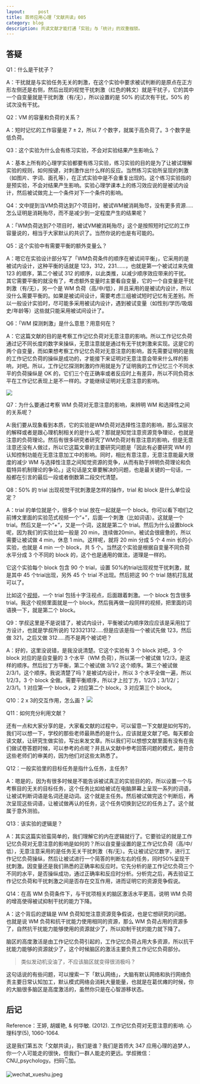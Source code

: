 ```yaml
---
layout:     post
title: 首师应用心理「文献共读」005
category: blog
description: 共读文献才能打通「实验」与「统计」的双重枷锁。
---
```



## 答疑

Q1：什么是干扰子？

A：干扰就是与实验任务无关的刺激，在这个实验中要求被试判断的是原点在正方形左侧还是右侧，然后出现的视觉干扰刺激（红色的韩文）就是干扰子，它的其中一个自变量就是干扰刺激（有/无），所以设置的是 50% 的试次有干扰，50% 的试次没有干扰。

Q2：VM 的容量和负荷的关系？

A：短时记忆的工作容量是 7 ± 2，所以 7 个数字，就属于高负荷了。3 个数字是低负荷。

Q3：这个实验为什么会有练习实验，不会对实验结果产生影响么？

A：基本上所有的心理学实验都要有练习实验，练习实验的目的是为了让被试理解实验的规则，如何按键，对刺激作出什么样的反应。当然练习实验所呈现的刺激（如图片、字词、面孔等），在正式实验中是不会重复出现的。这个练习实验指的是预实验，不会对结果产生影响。实验心理学课本上的练习效应说的是被试内设计，然后被试做完上一个条件对下一个条件的影响。

Q4：文中提到当VM负荷达到7个项目时，被试WM被消耗殆尽，没有更多资源.....怎么证明是消耗殆尽，而不是减少到一定程度产生的结果呢？

A：「WM负荷达到7个项目时，被试VM被消耗殆尽」这个是按照短时记忆的工作容量说的，相当于大家默认的共识了。当然你说的也是有可能的。

Q5：这个实验中有需要平衡的额外变量么？

A：嗯它在实验设计部分写了「WM负荷条件的顺序在被试间平衡」，它采用的是被试内设计，这种平衡的话就是 123，312，231……，也就是第一个被试过来先做 123 的顺序，第二个被试 312 的顺序，以此类推，以减少顺序效应带来的干扰。其它需要平衡的就没有了，考虑额外变量时主要看自变量，它的一个自变量是干扰刺激（有/无），另一个是 WM 负荷（高/中/低），并且采用的是被试内设计，所以没什么需要平衡的。如果是被试间设计，需要考虑三组被试短时记忆有无差别。所以一般设计实验时，尽可能多采用被试内设计，遇到被试变量（如性别/学历/吸烟史/年龄等）这些就只能采用被试间设计了。

Q6：「WM 探测刺激」是什么意思？用意何在？

A：它这篇文献的目的是考察工作记忆负荷对无意注意的影响。所以工作记忆负荷通过记不同长度的数字来操纵，无意注意就是通过有无干扰刺激来实现。这是它的两个自变量，而如果想考察工作记忆负荷对无意注意的影响，首先需要证明的是我的工作记忆负荷的操纵是成功的，才能接下来证明对无意注意会带来什么样的影响，对吧。所以，工作记忆探测刺激的作用就是为了证明我的工作记忆三个不同水平的负荷操纵是 OK 的，它们三个在正确率或者反应时上有差异，所以不同负荷水平在工作记忆表现上是不一样的。才能继续证明对无意注意的影响。

![](https://cnu347-1257355643.cos.ap-beijing.myqcloud.com/CNU347/paper-05.png)

Q7：为什么要通过考察 WM 负荷对无意注意的影响，来辨明 WM 和选择性之间的关系呢？

A:我们要从现象看到本质，它的实验是WM负荷对选择性注意的影响，那么深层次的解释或者是跟心理机制相关的是什么呢？那就是知觉注意资源竞争理论，也就是注意的负荷理论。然后有很多研究者研究了WM负荷对有意注意的影响，但是无意注意还没有人做过，所以它这篇文章的主要研究问题是「因此有必要研究 WM 的认知控制功能在无意注意加工中的影响。同时，相比有意注意，无意注意能最大限度的减少 WM 与选择性注意之间知觉资源的竞争，从而有助于辨明负荷理论和负载特异机制理论的争论。」这句话是文章要解决的问题，也是最关键的一句话，一般都在引言的最后一段或者倒数第二段交代清楚。

Q8：50% 的 trial 出现视觉干扰刺激是怎样的操作，trial 和 block 是什么单位设定？

A：trial 的单位就是个，很多个 trial 放在一起就是一个 block。你可以看下咱们之前博文里面的实验范式视频一个“+”，后面一个刺激（比如词语）。这就是一个 trial。然后又是一个“+”，又是一个词，这就是第二个 trial。然后为什么设置block呢，因为我们的实验比如一般是 20 min，连续做20min，被试会很疲惫的，所以需要让被试做 4 min，休息 1 min。这样呢，就将 20 min 分成 5 个 4 min 长的小实验，也就是 4 min 一个 block，共 5 个。当然这个实验是根据自变量不同负荷水平分成 3 个不同的 block 的，这个也是通用的做法，道理是一样的。

它这个实验每个 block 包含 90 个 trial，设置 50%的trial出现视觉干扰刺激，就是其中 45 个trial出现，另外 45 个 trial 不出现。然后把这 90 个 trial 随机打乱就可以了。

比如这个[视频](http://1257355643.vod2.myqcloud.com/a589a973vodtranscq1257355643/10441c9e5285890789447844265/v.f30.mp4)，一个 trial 包括十字注视点，后面跟着刺激。一个 block 包含很多 trial。我这个视频里面就是一个 block，然后我再做一段同样的视频，把里面的词语换一下，就是第二个 block。

Q9：学叔这里是不是说错了，被试内设计，平衡被试内顺序效应应该是采用拉丁方设计，也就是学叔所说的 123321312.....但是应该是指一个被试先做 123，然后做 321，之后又做 312.....而不是两个被试吧？

A：好的，这里没说错，是我没说清楚。它这个实验有 3 个 block 对吧，3 个 block 对应的是自变量的 3 个水平（WM 负荷），所以第一个被试做 1/2/3，是这样的顺序。然后拉丁方平衡，第二个被试做 3/1/2 这个顺序。第三个被试做 2/3/1，这个顺序。我说清楚了吗？是被试内设计，所以 3 个水平全做一遍，所以 1/2/3，3 个 block 全做。需要平衡顺序，所以才上拉丁方，1/2/3；3/1/2/；2/3/1。1 对应第一个 block，2 对应第二个 block，3 对应第三个 block。

Q10：2 x 3的交互作用，怎么画？
![](https://cnu347-1257355643.cos.ap-beijing.myqcloud.com/CNU347/paper-06.jpeg)


Q11：如何充分利用文献？

还有一点和大家分享的是，大家看文献的过程中，可以留意一下文献是如何写的，我们可以想一下，学校的那些老师最熟悉的是什么，应该就是文献了吧。每天都会读文献，让研究生做实验，写出来发文章。所以我们可以想想文献里面有没有在我们做试卷答题时候，可以参考的点呢？并且从文献中参考回答问题的模式，是符合这些老师们的审美的，因为他们对这些太熟悉了。

Q12：一般实验里的目标任务是指什么任务，主任务?

A：嗯是的，因为有很多时候是不能告诉被试真正的实验目的的，所以设置一个与考察目的无关的目标任务，这个任务比如给被试在电脑屏幕上呈现一系列的词语，让被试判断词语是名词还是动词。这个就是主任务。然后被试做完这个判断后，再次呈现这些词语，让被试做再认的任务，这个任务切换到记忆的任务上了。这个就属于意外测验。

Q13：该实验的逻辑是？

A：其实这篇实验蛮简单的，我们理解它的内在逻辑就行了。它要验证的就是工作记忆负荷对无意注意的影响是如何的？所以自变量设置的是工作记忆负荷（高/中/低），无意注意采用的是任务无关干扰刺激（有/无）。先让被试记忆数字，进行工作记忆负荷操纵，然后让被试进行一个简答的判断左右的任务，同时50%呈现干扰刺激。因变量还是我们熟悉的正确率和反应时。它先分析的是工作记忆负荷三个不同的水平，是否操纵成功，通过正确率和反应时分析。分析完之后，再去验证工作记忆负荷和干扰刺激之间是否存在交互作用，进而证明它的资源竞争假说。

Q14：在高 WM 负荷条件下，与干扰项相关的脑区激活水平更高，说明 WM 负荷的增高使得被试抑制干扰的能力下降。

A：这个背后的逻辑是 WM 负荷知觉注意资源竞争假说，也是它想研究的问题。也就是说 WM 负荷和抗干扰能力使用相同的资源，那么 WM 负荷占用的资源多了，自然抗干扰能力能够使用的资源就少了，所以抑制干扰的能力就下降了。

脑区的高度激活是由工作记忆负荷引起的，工作记忆负荷占用大多资源，所以抗干扰能力能够的资源就少了，这个时候脑区的激活主要负责工作记忆负荷部分。

> 类似发动机没油了，不应该脑区就变得很消极吗？

这句话说的有些问题，可以搜索一下「默认网络」，大脑有默认网络和执行网络负责主要日常认知加工，默认模式网络会消耗大量能量，也就是在葛优瘫的时候，你的大脑很多脑区是高度激活的，虽然你只是在心智游移状态。

## 后记

Reference：王婷, 胡媛艳, & 何华敏. (2012). 工作记忆负荷对无意注意的影响. 心理科学(5), 1060-1064.

这是我们第五次「文献共读」，我们是谁？我们是首师大 347 应用心理的追梦人，你一个人可能走的很快，但我们一群人能走的更远。学叔微信：CNU_psychology。扫码👇加。

![wechat_xueshu.jpeg](https://image.cnu347.com/WechatQRCode-240629.jpg)






